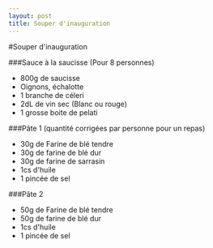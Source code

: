 ```yaml
---
layout: post
title: Souper d'inauguration
---
```


#Souper d'inauguration

###Sauce à la saucisse (Pour 8 personnes)
* 800g de saucisse
* Oignons, échalotte
* 1 branche de céleri
* 2dL de vin sec (Blanc ou rouge)
* 1 grosse boite de pelati

###Pâte 1 (quantité corrigées par personne pour un repas)
* 30g de Farine de blé tendre
* 30g de farine de blé dur
* 30g de farine de sarrasin
* 1cs d'huile
* 1 pincée de sel

###Pâte 2
* 50g de Farine de blé tendre
* 50g de farine de blé dur
* 1cs d'huile
* 1 pincée de sel